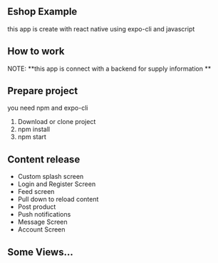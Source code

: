 ## Eshop Example

this app is create with react native using expo-cli and javascript

## How to work

NOTE: **this app is connect with a backend for supply information **

## Prepare project

you need npm and expo-cli

1. Download or clone project
2. npm install
3. npm start

## Content release

- Custom splash screen
- Login and Register Screen
- Feed screen
- Pull down to reload content
- Post product
- Push notifications
- Message Screen
- Account Screen

## Some Views...
